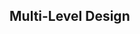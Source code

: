 <link rel="stylesheet" href="{{baseUrl}}/css/textbook.css">

<div class="website-content" id="all">

<div id="title">

## Multi-Level Design
</div>
<div id="main">

<include src="what/embed.md" boilerplate  />

</div>

</div>

